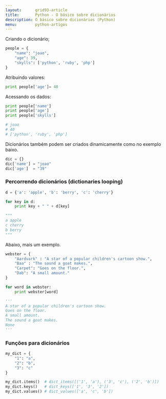 ```yaml
---
layout:      grid93-article
title:       Python - O básico sobre dicionários
description: O básico sobre dicionários (Python)
menu:        python-artigos
---
```


Criando o dicionário;

```python
people = {
    "name": "joao",
    "age": 39,
    "skylls": ['python', 'ruby', 'php']
}
```

Atribuindo valores:

```python
print people['age']= 40
```

Acessando os dados:

```python
print people['name']
print people['age']
print people['skylls']

# joao
# 40
# ['python', 'ruby', 'php']
```

Dicionários também podem ser criados dinamicamente como no exemplo baixo.

```python
dic = {}
dic['name'] = "joao"
dic['age']  = "39"
```


### Percorrendo dicionários (dictionaries looping)

```python
d = {'a': 'apple', 'b': 'berry', 'c': 'cherry'}

for key in d:
    print key + " " + d[key]

"""
a apple
c cherry
b berry
"""
```

Abaixo, mais um exemplo.

```python
webster = {
    "Aardvark" : "A star of a popular children's cartoon show.",
    "Baa" : "The sound a goat makes.",
    "Carpet": "Goes on the floor.",
    "Dab": "A small amount."
}

for word in webster:
    print webster[word]

'''
A star of a popular children's cartoon show.
Goes on the floor.
A small amount.
The sound a goat makes.
None
'''
```



### Funções para dicionários

```python
my_dict = {
    "1": "a",
    "2": "b",
    "3": "c"
}

my_dict.items()  # dict_items([('1', 'a'), ('3', 'c'), ('2', 'b')])
my_dict.keys()   # dict_keys(['1', '3', '2'])
my_dict.values() # dict_values(['a', 'c', 'b'])
```